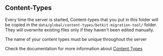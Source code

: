 ## Content-Types

Every time the server is started, Content-types that you put in this folder will be copied in the `data/global/content-types/botkit-migration-tool/` folder.
They will overwrite existing files only if they haven't been edited manually.

The name of your content types must be unique throughout the server

Check the documentation for more information about [Content Types](http://localhost:3001/docs/next/build/content)
